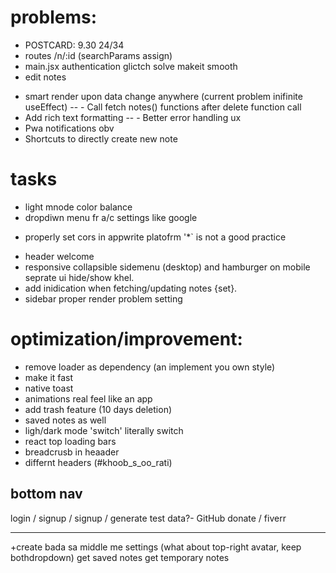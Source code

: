 # problems:
<!-- - refernce is not passing when creatin notes -->
<!-- - remove perms from "any" in appwrite console -->
- POSTCARD: 9.30 24/34 
- routes /n/:id (searchParams assign) 
- main.jsx authentication glictch solve makeit smooth 
- edit notes
<!-- - currentUSer can all allUsers notes 😝 -->
<!-- - html parsing -->
- smart render upon data change anywhere (current problem inifinite useEffect)
-- - Call fetch notes() functions after delete function call
- Add rich text formatting 
-- - Better error handling ux
- Pwa notifications obv
- Shortcuts to directly create new note
 
# tasks
- light mnode color balance 
- dropdiwn menu fr a/c settings like google 
<!-- - masonry (done) -->
- properly set cors in appwrite platofrm '*` is not a good practice
<!-- - intuitive loader -->
- header welcome
- responsive collapsible sidemenu (desktop) and hamburger on mobile seprate ui hide/show khel.
- add inidication when fetching/updating notes {set}. 
- sidebar proper render problem setting
# optimization/improvement:
- remove loader as dependency (an implement you own style)
- make it fast
- native toast
- animations real feel like an app
- add trash feature (10 days deletion)
- saved notes as well 
- ligh/dark mode 'switch' literally switch
- react top loading bars
- breadcrusb in heaader 
- differnt headers (#khoob_s_oo_rati)

## bottom nav 
login / signup
/ signup / generate test data?- 
GitHub
donate / fiverr

-----
 
+create bada sa middle me
settings (what about top-right avatar, keep bothdropdown)
get saved notes
get temporary notes